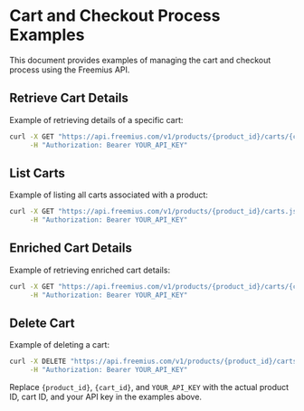 # Cart and Checkout Process Examples

This document provides examples of managing the cart and checkout process using the Freemius API.

## Retrieve Cart Details

Example of retrieving details of a specific cart:

```bash
curl -X GET "https://api.freemius.com/v1/products/{product_id}/carts/{cart_id}.json" \
     -H "Authorization: Bearer YOUR_API_KEY"
```

## List Carts

Example of listing all carts associated with a product:

```bash
curl -X GET "https://api.freemius.com/v1/products/{product_id}/carts.json" \
     -H "Authorization: Bearer YOUR_API_KEY"
```

## Enriched Cart Details

Example of retrieving enriched cart details:

```bash
curl -X GET "https://api.freemius.com/v1/products/{product_id}/carts/{cart_id}.json?enriched=true" \
     -H "Authorization: Bearer YOUR_API_KEY"
```

## Delete Cart

Example of deleting a cart:

```bash
curl -X DELETE "https://api.freemius.com/v1/products/{product_id}/carts/{cart_id}.json" \
     -H "Authorization: Bearer YOUR_API_KEY"
```

Replace `{product_id}`, `{cart_id}`, and `YOUR_API_KEY` with the actual product ID, cart ID, and your API key in the examples above.

